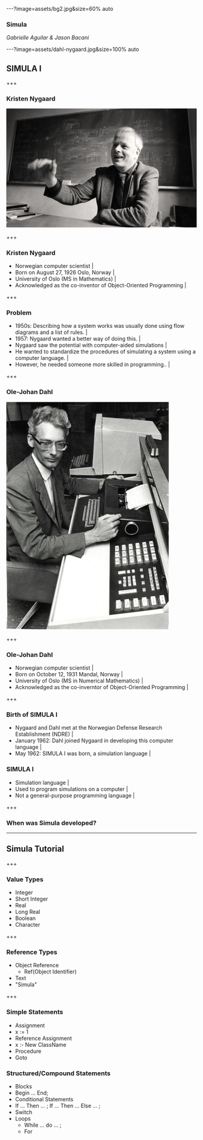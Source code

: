 ---?image=assets/bg2.jpg&size=60% auto

### Simula  

*Gabrielle Aguilar & Jason Bacani*

---?image=assets/dahl-nygaard.jpg&size=100% auto

## SIMULA I

+++

### Kristen Nygaard

![nygaard](assets/nygaard.jpg)

+++ 

### Kristen Nygaard

- Norwegian computer scientist |
- Born on August 27, 1926 Oslo, Norway |
- University of Oslo (MS in Mathematics) |
- Acknowledged as the co-inventor of Object-Oriented Programming |

+++

### Problem

- 1950s: Describing how a system works was usually done using flow diagrams and a list of rules. |
- 1957: Nygaard wanted a better way of doing this. |
- Nygaard saw the potential with computer-aided simulations |
- He wanted to standardize the procedures of simulating a system using a computer language. |
- However, he needed someone more skilled in programming.. |

+++

### Ole-Johan Dahl

![dahl](assets/dahl.jpg)

+++

### Ole-Johan Dahl

- Norwegian computer scientist |
- Born on October 12, 1931 Mandal, Norway |
- University of Oslo (MS in Numerical Mathematics) |
- Acknowledged as the co-inverntor of Object-Oriented Programming |

+++

### Birth of SIMULA I

- Nygaard and Dahl met at the Norwegian Defense Research Establishment (NDRE) |
- January 1962: Dahl joined Nygaard in developing this computer language |
- May 1962: SIMULA I was born, a simulation language |

### SIMULA I

- Simulation language |
- Used to program simulations on a computer |
- Not a general-purpose programming language |

+++

### When was Simula developed?

--- 

## Simula Tutorial

+++

### Value Types
- Integer
- Short Integer
- Real
- Long Real
- Boolean
- Character

+++

### Reference Types
- Object Reference
  - Ref(Object Identifier)
- Text
 - "Simula"

+++

### Simple Statements
- Assignment
 - x := 1
- Reference Assignment
 - x :- New ClassName
- Procedure
- Goto

### Structured/Compound Statements
- Blocks
 - Begin ... End;
- Conditional Statements
 - If ... Then ... ; If ... Then ... Else ... ;
 - Switch
- Loops
  - While ... do ... ;
  - For
